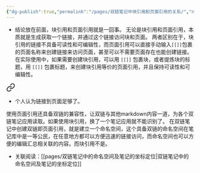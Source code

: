 ```yaml
---
{"dg-publish":true,"permalink":"/pages/双链笔记中块引用和页面引用的关系/","noteIcon":"1","created":"2023-07-06T11:12:04.203+08:00","updated":""}
---
```


- 结论放在前面，块引用和页面引用就是一回事。
  无论是块引用和页面引用，本质就是生成获取一个链接，并通过这个链接访问块和页面。
  两者区别在于，块引用的链接不具备可读性和可编辑性，而页面引用可以直接手动输入`[[]]`包裹的页面名称来创建链接来访问页面，甚至可以不需要页面存在也能创建链接。
  在实际使用中，如果需要创建块引用，可以用 `[[]]` 包裹块，或者提炼块的标题，用 `[[]]` 包裹标题，来创建块引用等价的页面引用，并且保持可读性和可编辑性。
  
<div class="transclusion internal-embed is-loaded"><a class="markdown-embed-link" href="/pages/obsidian-and-logseq/#590d24" aria-label="Open link"><svg xmlns="http://www.w3.org/2000/svg" width="24" height="24" viewBox="0 0 24 24" fill="none" stroke="currentColor" stroke-width="2" stroke-linecap="round" stroke-linejoin="round" class="svg-icon lucide-link"><path d="M10 13a5 5 0 0 0 7.54.54l3-3a5 5 0 0 0-7.07-7.07l-1.72 1.71"></path><path d="M14 11a5 5 0 0 0-7.54-.54l-3 3a5 5 0 0 0 7.07 7.07l1.71-1.71"></path></svg></a><div class="markdown-embed">



- 个人认为链接到页面足够了。 

</div></div>

  使用页面引用还具备双链的兼容性，让双链与其他markdown内容一道，为各个双链笔记应用读取。如果使用块引用，换了一个笔记应用就不能识别了。
  在双链笔记中创建双链即页面引用，就是建立一个命名空间，这个具备双链的命名空间在笔记库中是一等公民，在任意地方都可以方便迅速的链接访问，而命名空间也可以方便的编辑汇总相关联的内容。而块引用不是。
- 关联阅读：[[pages/双链笔记中的命名空间及笔记的坐标定位\|双链笔记中的命名空间及笔记的坐标定位]]